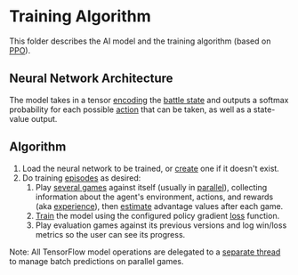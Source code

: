 # Training Algorithm

This folder describes the AI model and the training algorithm (based on
[PPO](https://openai.com/blog/openai-baselines-ppo/)).

## Neural Network Architecture

The model takes in a tensor
[encoding](/src/psbot/handlers/battle/formats/gen4/encoders.ts) the
[battle state](/src/psbot/handlers/battle/formats/gen4/state/BattleState.ts) and
outputs a softmax probability for each possible
[action](/src/psbot/handlers/battle/agent/Choice.ts) that can be taken, as well
as a state-value output.

## Algorithm

1. Load the neural network to be trained, or [create](model/model.ts) one if it
   doesn't exist.
2. Do training [episodes](episode.ts) as desired:
    1. Play [several games](play/playGames.ts) against itself (usually in
       [parallel](play/pool/GamePool.ts)), collecting information about the
       agent's environment, actions, and rewards (aka
       [experience](play/experience/Experience.ts)), then
       [estimate](play/experience/augmentExperiences.ts) advantage values after
       each game.
    2. [Train](learn/learn.ts) the model using the configured policy gradient
       [loss](learn/loss.ts) function.
    3. Play evaluation games against its previous versions and log win/loss
       metrics so the user can see its progress.

Note: All TensorFlow model operations are delegated to a
[separate thread](model/worker/ModelWorker.ts) to manage batch predictions on
parallel games.
